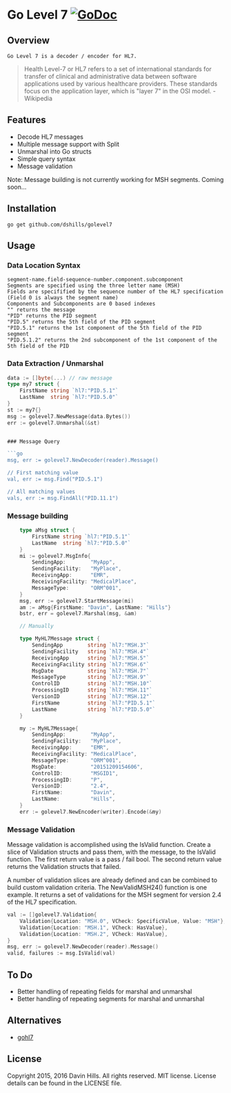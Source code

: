 # Go Level 7 [![GoDoc](https://img.shields.io/badge/godoc-reference-blue.svg?style=flat-square)](https://godoc.org/github.com/dshills/golevel7)

## Overview

	Go Level 7 is a decoder / encoder for HL7.
> 	Health Level-7 or HL7 refers to a set of international standards for transfer of clinical and administrative data between software applications used by various healthcare providers. These standards focus on the application layer, which is "layer 7" in the OSI model. -Wikipedia

## Features

* Decode HL7 messages
* Multiple message support with Split
* Unmarshal into Go structs
* Simple query syntax
* Message validation

Note: Message building is not currently working for MSH segments. Coming soon...

## Installation
	go get github.com/dshills/golevel7

## Usage

###	Data Location Syntax

	segment-name.field-sequence-number.component.subcomponent
	Segments are specified using the three letter name (MSH)
	Fields are specifified by the sequence number of the HL7 specification (Field 0 is always the segment name)
	Components and Subcomponents are 0 based indexes
	"" returns the message
	"PID" returns the PID segment
	"PID.5" returns the 5th field of the PID segment
	"PID.5.1" returns the 1st component of the 5th field of the PID segment
	"PID.5.1.2" returns the 2nd subcomponent of the 1st component of the 5th field of the PID

###	Data Extraction / Unmarshal

```go
data := []byte(...) // raw message
type my7 struct {
	FirstName string `hl7:"PID.5.1"`
	LastName  string `hl7:"PID.5.0"`
}
st := my7{}
msg := golevel7.NewMessage(data.Bytes())
err := golevel7.Unmarshal(&st)


### Message Query

```go
msg, err := golevel7.NewDecoder(reader).Message()

// First matching value
val, err := msg.Find("PID.5.1")

// All matching values
vals, err := msg.FindAll("PID.11.1")
```

### Message building

```go
	type aMsg struct {
		FirstName string `hl7:"PID.5.1"`
		LastName  string `hl7:"PID.5.0"`
	}
	mi := golevel7.MsgInfo{
		SendingApp:        "MyApp",
		SendingFacility:   "MyPlace",
		ReceivingApp:      "EMR",
		ReceivingFacility: "MedicalPlace",
		MessageType:       "ORM^001",
	}
	msg, err := golevel7.StartMessage(mi)
	am := aMsg{FirstName: "Davin", LastName: "Hills"}
	bstr, err = golevel7.Marshal(msg, &am)

	// Manually

	type MyHL7Message struct {
		SendingApp        string `hl7:"MSH.3"`
		SendingFacility   string `hl7:"MSH.4"`
		ReceivingApp      string `hl7:"MSH.5"`
		ReceivingFacility string `hl7:"MSH.6"`
		MsgDate           string `hl7:"MSH.7"`
		MessageType       string `hl7:"MSH.9"`
		ControlID         string `hl7:"MSH.10"`
		ProcessingID      string `hl7:"MSH.11"`
		VersionID         string `hl7:"MSH.12"`
		FirstName         string `hl7:"PID.5.1"`
		LastName          string `hl7:"PID.5.0"`
	}

	my := MyHL7Message{
		SendingApp:        "MyApp",
		SendingFacility:   "MyPlace",
		ReceivingApp:      "EMR",
		ReceivingFacility: "MedicalPlace",
		MessageType:       "ORM^001",
		MsgDate:           "20151209154606",
		ControlID:         "MSGID1",
		ProcessingID:      "P",
		VersionID:         "2.4",
		FirstName:         "Davin",
		LastName:          "Hills",
	}
	err := golevel7.NewEncoder(writer).Encode(&my)
```

### Message Validation

Message validation is accomplished using the IsValid function. Create a slice of Validation structs and pass them, with the message, to the IsValid function. The first return value is a pass / fail bool. The second return value returns the Validation structs that failed.

A number of validation slices are already defined and can be combined to build custom validation criteria. The NewValidMSH24() function is one example. It returns a set of validations for the MSH segment for version 2.4 of the HL7 specification.

```go
val := []golevel7.Validation{
	Validation{Location: "MSH.0", VCheck: SpecificValue, Value: "MSH"},
	Validation{Location: "MSH.1", VCheck: HasValue},
	Validation{Location: "MSH.2", VCheck: HasValue},
}
msg, err := golevel7.NewDecoder(reader).Message()
valid, failures := msg.IsValid(val)
```

## To Do

* Better handling of repeating fields for marshal and unmarshal
* Better handling of repeating segments for marshal and unmarshal

## Alternatives

* [gohl7](https://github.com/yehezkel/gohl7)

## License
Copyright 2015, 2016 Davin Hills. All rights reserved.
MIT license. License details can be found in the LICENSE file.


